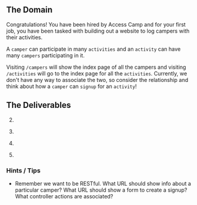 ## The Domain
Congratulations! You have been hired by Access Camp and for your first job, you have been tasked with building out a website to log campers with their activities.

A `camper` can participate in many `activities` and an `activity` can have many `campers` participating in it.

Visiting `/campers` will show the index page of all the campers and visiting `/activities` will go to the index page for all the `activities`.
Currently, we don't have any way to associate the two, so consider the relationship and think about how a `camper` can `signup` for an `activity`!

## The Deliverables

<!-- 1. To log a camper with an activity, we need to store some additional information in our database. Make the necessary updates to our database, so that **a `camper` can have many `activities`** and **an `activity` can have many campers**. The `signup` should also include a time (as an integer) that is between 0 and 23, referring to the hour of the activity. -->

2. 
<!-- As a user, I should be able to go to the index page of the `campers` and click on the names to go to the show page for that `camper`.  -->

<!-- The show page should show the `camper's` name, their age and the list of activities that they have signed up for. -->

3. 

<!-- As a user, I should be able to go to the index page of the `activities`  -->

<!-- and click on the name of the activity to go to the show page for that `activity`.  -->

<!-- The show page should show the `activity's` name and its difficulty level. -->

4. 

<!-- As a user, I should be able to fill out a form to create a new `signup` that will associate a `camper` with an `activity`.  -->

<!-- I should be able to choose an existing `activity`, choose an existing `camper` and add a time.  -->

<!-- Upon a successful creation, I should be redirected to the `camper's` show page. -->

5. 

<!-- As a user, I should be able to fill out a form to create a new `camper`,  -->

<!-- with their names (which must be unique) and age (which must be between 8 and 18)! -->

### Hints / Tips

+ Remember we want to be RESTful. What URL should show info about a particular camper? What URL should show a form to create a signup? What controller actions are associated?  
